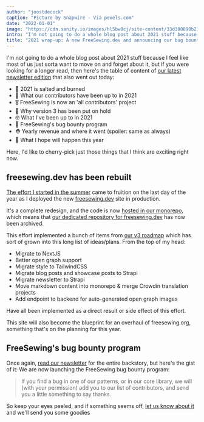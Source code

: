 ```yaml
---
author: "joostdecock"
caption: "Picture by Snapwire - Via pexels.com"
date: "2022-01-01"
image: "https://cdn.sanity.io/images/hl5bw8cj/site-content/33d380890b215e6fc9c698b57469fdd0c24acc44-3072x2304.jpg"
intro: "I'm not going to do a whole blog post about 2021 stuff because I feel like most of us just sorta want to move on and forget about it, but if you were looking for a longer read, then here's the table of content of our latest newsletter edition that also went out today:"
title: "2021 wrap-up: A new FreeSewing.dev and announcing our bug bounty program"
---
```




I'm not going to do a whole blog post about 2021 stuff because I feel like most of us just sorta want to move on and forget about it, but if you were looking for a longer read, then here's the table of content of [our latest newsletter edition](/newsletter/2022q1/) that also went out today:

- 🎉 2021 is salted and burned
- 🧐 What our contributors have been up to in 2021
- 🎖️ FreeSewing is now an 'all contributors' project
- 🚧 Why version 3 has been put on hold
- 🤓 What I've been up to in 2021
- 🐛 FreeSewing's bug bounty program
- ⛑️ Yearly revenue and where it went (spoiler: same as always)
- 🤞 What I hope will happen this year

Here, I'd like to cherry-pick just those things that I think are exciting right now.

## freesewing.dev has been rebuilt

[The effort I started in the summer](https://freesewing.dev/blog/project-2022) came to fruition on the last day of the year as I deployed the new [freesewing.dev](https://freesewing.dev/blog/project-2022) site in production.

It's a complete redesign, and the code is now [hosted in our monorepo](https://github.com/freesewing/freesewing), which means that [our dedicated repository for freesewing.dev](https://github.com/freesewing/freesewing.dev) has now been archived.

This effort implemented a bunch of items from [our v3 roadmap](https://github.com/freesewing/freesewing/discussions/1278) which has sort of grown into this long list of ideas/plans. From the top of my head:

- Migrate to NextJS
- Better open graph support
- Migrate style to TailwindCSS
- Migrate blog posts and showcase posts to Strapi
- Migrate newsletter to Strapi
- Move markdown content into monorepo & merge Crowdin translation projects
- Add endpoint to backend for auto-generated open graph images

Have all been implemented as a direct result or side effect of this effort. 

This site will also become the blueprint for an overhaul of freesewing.org, something that's on the planning for this year.

## FreeSewing's bug bounty program

Once again, [read our newsletter](/newsletter/2022q1/) for the entire backstory, but here's the gist of it: We are now launching the FreeSewing bug bounty program:

> If you find a bug in one of our patterns, or in our core library, we will (with your permission) add you to our list of contributors, and send you a little something to say thanks.

So keep your eyes peeled, and if something seems off, [let us know about it](https://discord.freesewing.org/) and we'll send you some goodies

